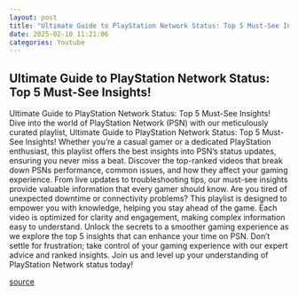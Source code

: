 ```yaml
---
layout: post
title: "Ultimate Guide to PlayStation Network Status: Top 5 Must-See Insights!"
date: 2025-02-10 11:21:06
categories: Youtube
---
```


## Ultimate Guide to PlayStation Network Status: Top 5 Must-See Insights!

Ultimate Guide to PlayStation Network Status: Top 5 Must-See Insights!
Dive into the world of PlayStation Network (PSN) with our meticulously curated playlist, Ultimate Guide to PlayStation Network Status: Top 5 Must-See Insights! Whether you’re a casual gamer or a dedicated PlayStation enthusiast, this playlist offers the best insights into PSN’s status updates, ensuring you never miss a beat.
Discover the top-ranked videos that break down PSNs performance, common issues, and how they affect your gaming experience. From live updates to troubleshooting tips, our must-see insights provide valuable information that every gamer should know. 
Are you tired of unexpected downtime or connectivity problems? This playlist is designed to empower you with knowledge, helping you stay ahead of the game. Each video is optimized for clarity and engagement, making complex information easy to understand. 
Unlock the secrets to a smoother gaming experience as we explore the top 5 insights that can enhance your time on PSN. Don’t settle for frustration; take control of your gaming experience with our expert advice and ranked insights. Join us and level up your understanding of PlayStation Network status today!

[source](https://www.youtube.com/playlist?list=PLWn1UwZrNc3UbHx3bFBwY_1BuTTaRqzrF)